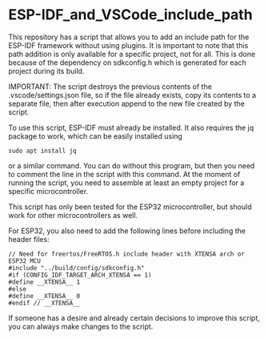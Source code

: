 # ESP-IDF_and_VSCode_include_path

This repository has a script that allows you to add an include path for the ESP-IDF framework without using plugins. It is important to note that this path addition is only available for a specific project, not for all. This is done because of the dependency on sdkconfig.h which is generated for each project during its build.

IMPORTANT: The script destroys the previous contents of the .vscode/settings.json file, so if the file already exists, copy its contents to a separate file, then after execution append to the new file created by the script.

To use this script, ESP-IDF must already be installed.
It also requires the jq package to work, which can be easily installed using 
```
sudo apt install jq
```
or a similar command. You can do without this program, but then you need to comment the line in the script with this command.
At the moment of running the script, you need to assemble at least an empty project for a specific microcontroller.

This script has only been tested for the ESP32 microcontroller, but should work for other microcontrollers as well.

For ESP32, you also need to add the following lines before including the header files:
```
// Need for freertos/FreeRTOS.h include header with XTENSA arch or ESP32 MCU
#include "../build/config/sdkconfig.h"
#if (CONFIG_IDF_TARGET_ARCH_XTENSA == 1)
#define __XTENSA__ 1
#else
#define __XTENSA__ 0
#endif // __XTENSA__
```

If someone has a desire and already certain decisions to improve this script, you can always make changes to the script.
